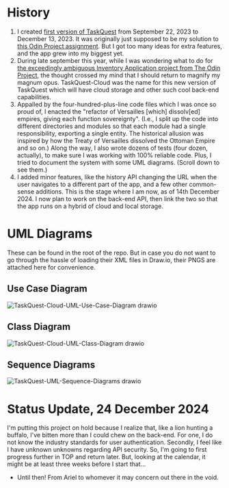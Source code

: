 # History

1. I created [first version of TaskQuest](https://github.com/black-RAM/TaskQuest/) from September 22, 2023 to December 13, 2023. It was originally just supposed to be my solution to [this Odin Project assignment](https://www.theodinproject.com/lessons/node-path-javascript-todo-list#assignment). But I got too many ideas for extra features, and the app grew into my biggest yet.
2. During late september this year, while I was wondering what to do for [the exceedingly ambiguous Inventory Application project from The Odin Project](https://www.theodinproject.com/lessons/node-path-nodejs-inventory-application), the thought crossed my mind that I should return to magnify my magnum opus. TaskQuest-Cloud was the name for this new version of TaskQuest which will have cloud storage and other such cool back-end capabilities.
3. Appalled by the four-hundred-plus-line code files which I was once so proud of, I enacted the "refactor of Versailles [which] dissolv[ed] empires, giving each function sovereignty". (I.e., I split up the code into different directories and modules so that each module had a single responsibility, exporting a single entity. The historical allusion was inspired by how the Treaty of Versailles dissolved the Ottoman Empire and so on.) Along the way, I also wrote dozens of tests (four dozen, actually), to make sure I was working with 100% reliable code. Plus, I tried to document the system with some UML diagrams. (Scroll down to see them.)
4. I added minor features, like the history API changing the URL when the user navigates to a different part of the app, and a few other common-sense additions. This is the stage where I am now, as of 14th December 2024. I now plan to work on the back-end API, then link the two so that the app runs on a hybrid of cloud and local storage.


# UML Diagrams

These can be found in the root of the repo. But in case you do not want to go through the hassle of loading their XML files in Draw.io, their PNGS are attached here for convenience.

## Use Case Diagram

![TaskQuest-Cloud-UML-Use-Case-Diagram drawio](https://github.com/user-attachments/assets/49c4bfd0-a1e4-4459-8551-9e2dcd5efb13)

## Class Diagram

![TaskQuest-Cloud-UML-Class-Diagram drawio](https://github.com/user-attachments/assets/d8cb1b6b-6aed-4520-aa30-7f64ccd089d8)

## Sequence Diagrams

![TaskQuest-UML-Sequence-Diagrams drawio](https://github.com/user-attachments/assets/e261e005-ddc0-488c-901c-eab91053a3be)

# Status Update, 24 December 2024
I'm putting this project on hold because I realize that, like a lion hunting a buffalo, I've bitten more than I could chew on the back-end. For one, I do not know the industry standards for user authentication. Secondly, I feel like I have unknown unknowns regarding API security. So, I'm going to first progress further in TOP and return later. But, looking at the calendar, it might be at least three weeks before I start that... 

- Until then! From Ariel to whomever it may concern out there in the void.